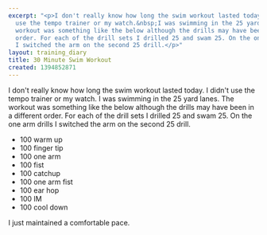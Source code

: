 ```yaml
---
excerpt: "<p>I don't really know how long the swim workout lasted today. I didn't
  use the tempo trainer or my watch.&nbsp;I was swimming in the 25 yard lanes.&nbsp;The
  workout was something like the below although the drills may have been in a different
  order. For each of the drill sets I drilled 25 and swam 25. On the one arm drills
  I switched the arm on the second 25 drill.</p>"
layout: training_diary
title: 30 Minute Swim Workout
created: 1394852871
---
```

<p>I don't really know how long the swim workout lasted today. I didn't use the tempo trainer or my watch.&nbsp;I was swimming in the 25 yard lanes.&nbsp;The workout was something like the below although the drills may have been in a different order. For each of the drill sets I drilled 25 and swam 25. On the one arm drills I switched the arm on the second 25 drill.</p><ul><li>100 warm up</li><li>100 finger tip</li><li>100 one arm</li><li>100 fist</li><li>100 catchup</li><li>100 one arm fist</li><li>100 ear hop</li><li>100 IM</li><li>100 cool down</li></ul><p>I just maintained a comfortable pace.</p>
